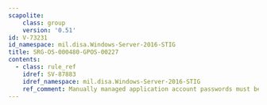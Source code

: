 ```yaml
---
scapolite:
    class: group
    version: '0.51'
id: V-73231
id_namespace: mil.disa.Windows-Server-2016-STIG
title: SRG-OS-000480-GPOS-00227
contents:
  - class: rule_ref
    idref: SV-87883
    idref_namespace: mil.disa.Windows-Server-2016-STIG
    ref_comment: Manually managed application account passwords must be chan ...
---
```


